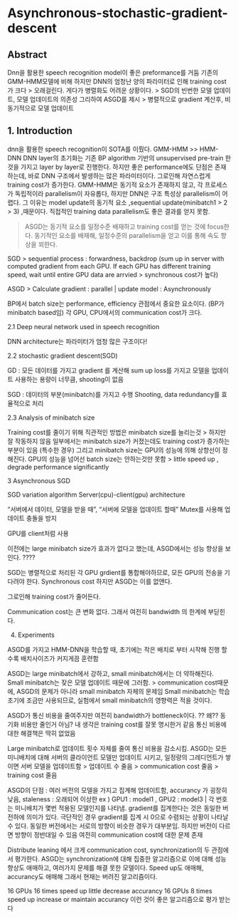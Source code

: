 # Asynchronous-stochastic-gradient-descent


## Abstract

Dnn을 활용한 speech recognition model이 좋은 preformance를 거둠 기존의 GMM-HMM모델에 비해
하지만 DNN의 엄청난 양의 파라미터로 인해 training cost가 크다 > 오래걸린다.
게다가 병렬화도 어려운 상황이다. > SGD의 빈번한 모델 업데이트, 모델 업데이트의 의존성
그리하여 ASGD를 제시 > 병렬적으로 gradient 계산후, 비동기적으로 모델 업데이트

## 1. Introduction

dnn을 활용한 speech recognition이 SOTA를 이뤘다. GMM-HMM >> HMM-DNN
DNN layer의 초기화는 기존 BP algorithm 기반의 unsupervised pre-train 한 것을 가지고 layer by layer로 진행한다.
하지만 좋은 performance에도 단점은 존재하는데, 바로 DNN 구조에서 발생하는 많은 파라미터이다.
그로인해 자연스럽게 training cost가 증가한다.
GMM-HMM은 동기적 요소가 존재하지 않고, 각 프로세스가 독립적이라  parallelism이 자유롭다, 
하지만 DNN은 구조 특성상 parallelism이 어렵다.
그 이유는 model update의 동기적 요소 ,sequential update(minibatch1 > 2 > 3) ,때문이다.
직접적인 training data parallelism도 좋은 결과를 얻지 못함.

> ASGD는 동기적 요소를 일정수준 배재하고 training cost를 얻는 것에 focus한다.
동기적인 요소를 배재해, 일정수준의 parallelism을 얻고 이를 통해 속도 향상을 꾀한다.

SGD > sequential process : forwardness, backdrop
(sum up in server with computed gradient from each GPU. If each GPU has different training speed, wait until entire GPU data are arrvied > synchronous cost가 높다)

ASGD > Calculate gradient : parallel    |        update model : Asynchronously


BP에서 batch size는 performance, efficiency 관점에서 중요한 요소이다. (BP가 minibatch based임)
각 GPU, CPU에서의 communication cost가 크다.



2.1 Deep neural network used in speech recognition

DNN architecture는 파라미터가 엄청 많은 구조이다!



2.2 stochastic gradient descent(SGD)

GD : 모든 데이터를 가지고 gradient 를 계산해 sum up loss를 가지고 모델을 업데이트
사용하는 용량이 너무큼, shooting이 없음

SGD : 데이터의 부분(minibatch)를 가지고 수행
Shooting, data redundancy를 효율적으로 처리



2.3 Analysis of minibatch size

Training cost를 줄이기 위해 직관적인 방법은 minibatch size를 늘리는것 > 하지만 잘 작동하지 않음
일부에서는 minibatch size가 커졌는데도 training cost가 증가하는 부분이 있음 (특수한 경우)
그리고 minibatch size는 GPU의 성능에 의해 상향선이 정해진다.
GPU의 성능을 넘어선 batch size는 안하는것만 못함 > little speed up , degrade performance significantly


3 Asynchronous SGD

SGD variation algorithm
Server(cpu)-client(gpu) architecture

“서버에서 데이터, 모델을 받을 때”, “서버에 모델을 업데이트 할때” Mutex를 사용해 업데이트 충돌을 방지

GPU를 client처럼 사용

이전에는 large minibatch size가 효과가 없다고 했는데, ASGD에서는 성능 향상을 보인다. ????

SGD는 병렬적으로 처리된 각 GPU grdient를 통합해야하므로, 모든 GPU의 전송을 기다려야 한다. Synchronous cost
하지만 ASGD는 이를 없앤다.

그로인해 training cost가 줄어든다.

Communication cost는 큰 변화 없다. 그래서 여전히 bandwidth 의 한계에 부딛힌다.


4. Experiments

ASGD를 가지고 HMM-DNN을 학습할 때, 초기에는 작은 배치로 부터 시작해 진행 할 수록 배치사이즈가 커지게끔 훈련함

ASGD는 large minibatch에서 강하고, small minibatch에서는 더 약하해진다. Small minibatch는 잦은 모델 업데이트 때문에 그러함. > communication cost때문에, ASGD의 문제가 아니라 small minibatch 자체의 문제임
Small minibatch는 학습 초기에 조금만 사용되므로, 실험에서 small minibatch의 영향력은 적을 것이다.

ASGD가 통신 비용을 줄여주지만 여전히 bandwidth가 bottleneck이다. ?? 왜?? 동기화 비용만 줄인거 아님?
내 생각은 training cost를 잘못 명시한거 같음
통신 비용에 대한 해결책은 딱히 없었음


Large minibatch로 업데이트 횟수 자체를 줄여 통신 비용을 감소시킴.
ASGD는 모든 미니배치에 대해 서버의 클라이언트 모델만 업데이트 시키고, 일정량의 그레디언트가 쌓이면 서버 모델을 업데이트함 > 업데이트 수 줄음 > communication cost 줄음 > training cost 줄음



ASGD의 단점 : 여러 버전의 모델을 가지고 집계해 업데이트함, accurancy 가 굉장히 낮음, staleness : 오래되어 이상한
ex ) GPU1 : model1 , GPU2 : model3  | 각 번호는 미니배치가 몇번 적용된 모델인지를 나타냄.
gradient를 집계한다는 것은 동일한 버전하에 의미가 있다. 극단적인 경우 gradient를 집계 시 0으로 수렴되는 상황이 나타날 수 있다. 동일한 버전에서는 서로의 방향이 비슷한 경우가 대부분임. 하지만 버전이 다르면 방향이 정반대일 수 있음
여전히 communication cost에 대한 문제 존재

Distribute leaning 에서 크게 communication cost, synchronization의 두 관점에서 평가한다. ASGD는 synchronization에 대해 집중한 알고리즘으로 이에 대해 성능 향상도 애매하고, 여러가지 문제를 해결 못한 모델이다.
Speed up도 애매해, accurancy도 애매해 그래서 현재는 버려진 알고리즘이다.

16 GPUs 16 times speed up little decrease accurancy
16 GPUs 8 times speed up increase or maintain accurancy
이런 것이 좋은 알고리즘으로 평가 받는다

